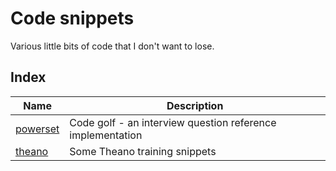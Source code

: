 # Code snippets

Various little bits of code that I don't want to lose.

## Index

| Name | Description |
| ---- | ----------- |
| [powerset](powerset) | Code golf - an interview question reference implementation |
| [theano](theano) | Some Theano training snippets |
